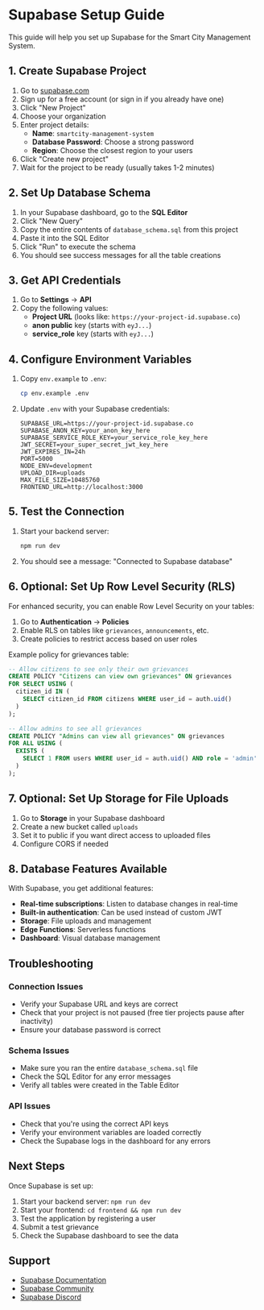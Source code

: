 # Supabase Setup Guide

This guide will help you set up Supabase for the Smart City Management System.

## 1. Create Supabase Project

1. Go to [supabase.com](https://supabase.com)
2. Sign up for a free account (or sign in if you already have one)
3. Click "New Project"
4. Choose your organization
5. Enter project details:
   - **Name**: `smartcity-management-system`
   - **Database Password**: Choose a strong password
   - **Region**: Choose the closest region to your users
6. Click "Create new project"
7. Wait for the project to be ready (usually takes 1-2 minutes)

## 2. Set Up Database Schema

1. In your Supabase dashboard, go to the **SQL Editor**
2. Click "New Query"
3. Copy the entire contents of `database_schema.sql` from this project
4. Paste it into the SQL Editor
5. Click "Run" to execute the schema
6. You should see success messages for all the table creations

## 3. Get API Credentials

1. Go to **Settings** → **API**
2. Copy the following values:
   - **Project URL** (looks like: `https://your-project-id.supabase.co`)
   - **anon public** key (starts with `eyJ...`)
   - **service_role** key (starts with `eyJ...`)

## 4. Configure Environment Variables

1. Copy `env.example` to `.env`:
   ```bash
   cp env.example .env
   ```

2. Update `.env` with your Supabase credentials:
   ```env
   SUPABASE_URL=https://your-project-id.supabase.co
   SUPABASE_ANON_KEY=your_anon_key_here
   SUPABASE_SERVICE_ROLE_KEY=your_service_role_key_here
   JWT_SECRET=your_super_secret_jwt_key_here
   JWT_EXPIRES_IN=24h
   PORT=5000
   NODE_ENV=development
   UPLOAD_DIR=uploads
   MAX_FILE_SIZE=10485760
   FRONTEND_URL=http://localhost:3000
   ```

## 5. Test the Connection

1. Start your backend server:
   ```bash
   npm run dev
   ```

2. You should see a message: "Connected to Supabase database"

## 6. Optional: Set Up Row Level Security (RLS)

For enhanced security, you can enable Row Level Security on your tables:

1. Go to **Authentication** → **Policies**
2. Enable RLS on tables like `grievances`, `announcements`, etc.
3. Create policies to restrict access based on user roles

Example policy for grievances table:
```sql
-- Allow citizens to see only their own grievances
CREATE POLICY "Citizens can view own grievances" ON grievances
FOR SELECT USING (
  citizen_id IN (
    SELECT citizen_id FROM citizens WHERE user_id = auth.uid()
  )
);

-- Allow admins to see all grievances
CREATE POLICY "Admins can view all grievances" ON grievances
FOR ALL USING (
  EXISTS (
    SELECT 1 FROM users WHERE user_id = auth.uid() AND role = 'admin'
  )
);
```

## 7. Optional: Set Up Storage for File Uploads

1. Go to **Storage** in your Supabase dashboard
2. Create a new bucket called `uploads`
3. Set it to public if you want direct access to uploaded files
4. Configure CORS if needed

## 8. Database Features Available

With Supabase, you get additional features:

- **Real-time subscriptions**: Listen to database changes in real-time
- **Built-in authentication**: Can be used instead of custom JWT
- **Storage**: File uploads and management
- **Edge Functions**: Serverless functions
- **Dashboard**: Visual database management

## Troubleshooting

### Connection Issues
- Verify your Supabase URL and keys are correct
- Check that your project is not paused (free tier projects pause after inactivity)
- Ensure your database password is correct

### Schema Issues
- Make sure you ran the entire `database_schema.sql` file
- Check the SQL Editor for any error messages
- Verify all tables were created in the Table Editor

### API Issues
- Check that you're using the correct API keys
- Verify your environment variables are loaded correctly
- Check the Supabase logs in the dashboard for any errors

## Next Steps

Once Supabase is set up:

1. Start your backend server: `npm run dev`
2. Start your frontend: `cd frontend && npm run dev`
3. Test the application by registering a user
4. Submit a test grievance
5. Check the Supabase dashboard to see the data

## Support

- [Supabase Documentation](https://supabase.com/docs)
- [Supabase Community](https://github.com/supabase/supabase/discussions)
- [Supabase Discord](https://discord.supabase.com)
